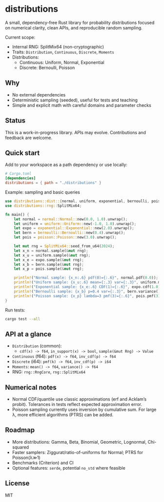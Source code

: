 # distributions

A small, dependency-free Rust library for probability distributions focused on numerical clarity, clean APIs, and reproducible random sampling.

Current scope:
- Internal RNG: SplitMix64 (non-cryptographic)
- Traits: `Distribution`, `Continuous`, `Discrete`, `Moments`
- Distributions:
  - Continuous: Uniform, Normal, Exponential
  - Discrete: Bernoulli, Poisson

## Why
- No external dependencies
- Deterministic sampling (seeded), useful for tests and teaching
- Simple and explicit math with careful domains and parameter checks

## Status
This is a work-in-progress library. APIs may evolve. Contributions and feedback are welcome.

## Quick start

Add to your workspace as a path dependency or use locally:

```toml
# Cargo.toml
[dependencies]
distributions = { path = "./distributions" }
```

Example: sampling and basic queries

```rust
use distributions::dist::{normal, uniform, exponential, bernoulli, poisson, Distribution, Continuous, Discrete, Moments};
use distributions::rng::SplitMix64;

fn main() {
    let normal = normal::Normal::new(0.0, 1.0).unwrap();
    let uniform = uniform::Uniform::new(-1.0, 1.0).unwrap();
    let expo = exponential::Exponential::new(2.0).unwrap();
    let bern = bernoulli::Bernoulli::new(0.4).unwrap();
    let pois = poisson::Poisson::new(3.0).unwrap();

    let mut rng = SplitMix64::seed_from_u64(2024);
    let x_n = normal.sample(&mut rng);
    let x_u = uniform.sample(&mut rng);
    let x_e = expo.sample(&mut rng);
    let x_b = bern.sample(&mut rng);
    let x_p = pois.sample(&mut rng);

    println!("Normal sample: {x_n:.6} pdf(0)={:.6}", normal.pdf(0.0));
    println!("Uniform sample: {x_u:.6} mean={:.3} var={:.3}", uniform.mean(), uniform.variance());
    println!("Exponential sample: {x_e:.6} CDF(1)={:.6}", expo.cdf(1.0));
    println!("Bernoulli sample: {x_b} p=0.4 var={:.3}", bern.variance());
    println!("Poisson sample: {x_p} lambda=3 pmf(3)={:.6}", pois.pmf(3));
}
```

Run tests:

```bash
cargo test --all
```

## API at a glance

- `Distribution` (common):
  - `cdf(x) -> f64`, `in_support(x) -> bool`, `sample(&mut Rng) -> Value`
- `Continuous` (f64): `pdf(x) -> f64`, `inv_cdf(p) -> f64`
- `Discrete` (i64): `pmf(k) -> f64`, `inv_cdf(p) -> i64`
- `Moments`: `mean() -> f64`, `variance() -> f64`
- RNG: `rng::RngCore`, `rng::SplitMix64`

## Numerical notes

- Normal CDF/quantile use classic approximations (erf and Acklam’s probit). Tolerances in tests reflect expected approximation error.
- Poisson sampling currently uses inversion by cumulative sum. For large λ, more efficient algorithms (PTRS) can be added.

## Roadmap

- More distributions: Gamma, Beta, Binomial, Geometric, Lognormal, Chi-squared
- Faster samplers: Ziggurat/ratio-of-uniforms for Normal; PTRS for Poisson(λ≫1)
- Benchmarks (Criterion) and CI
- Optional features: `serde`, potential `no_std` where feasible

## License
MIT
